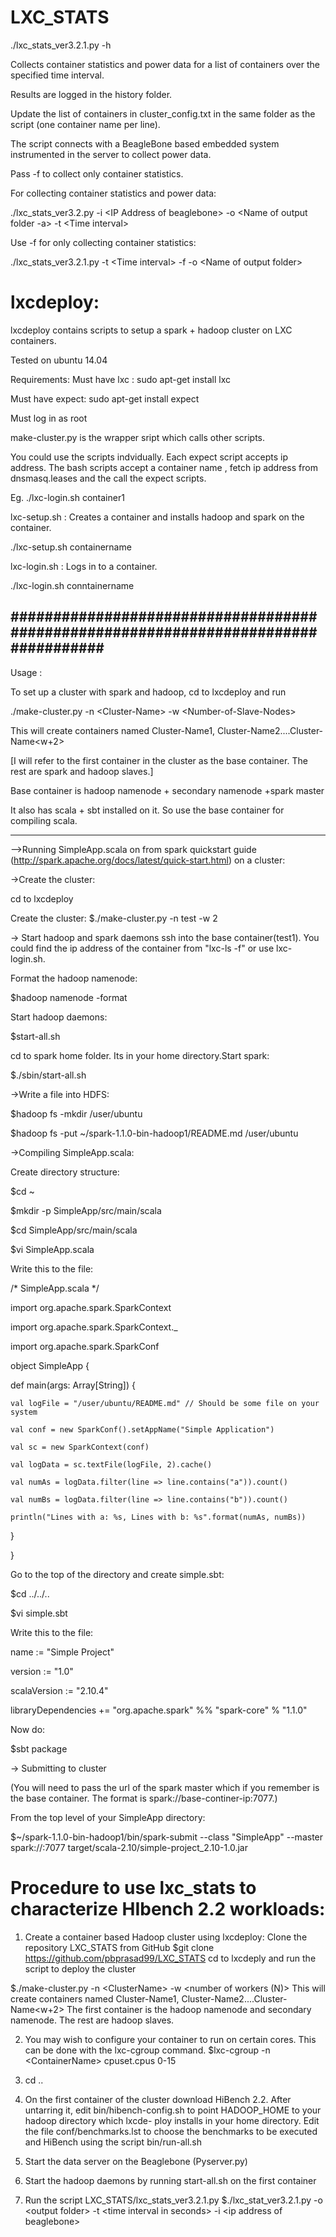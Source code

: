 LXC_STATS
=========
./lxc_stats_ver3.2.1.py -h

Collects container statistics and power data for a list of containers over the specified time interval.

Results are logged in the history folder. 

Update the list of containers in cluster_config.txt in the same folder as the script (one container name per line).

The script connects with a BeagleBone based embedded system instrumented in the server to collect power data. 

Pass -f to collect only container statistics.

 For collecting container statistics and power data:

./lxc_stats_ver3.2.py -i \<IP Address of beaglebone\> -o \<Name of output folder -a\> -t \<Time interval\>

 Use -f for only collecting container statistics:

./lxc_stats_ver3.2.1.py -t \<Time interval\> -f -o \<Name of output folder\>

lxcdeploy:
=========

lxcdeploy contains scripts to setup a spark + hadoop cluster on LXC containers.  

Tested on ubuntu 14.04
 
Requirements:
Must have lxc : sudo apt-get install lxc

Must have expect: sudo apt-get install expect

Must log in as root

make-cluster.py is the wrapper sript which calls other scripts.

You could use the scripts indvidually.
Each expect script accepts ip address.
The bash scripts accept a container name , fetch ip address from dnsmasq.leases and the call the expect scripts.

Eg. ./lxc-login.sh container1

lxc-setup.sh : Creates a container and installs hadoop and spark on the container. 

./lxc-setup.sh containername

lxc-login.sh : Logs in to a container.

./lxc-login.sh conntainername

################################################################################### 
-------------------------------------------------------------------------------
Usage :

To set up a cluster with spark and hadoop, cd to lxcdeploy and run


./make-cluster.py -n \<Cluster-Name\> -w \<Number-of-Slave-Nodes\>

This will create containers named Cluster-Name1, Cluster-Name2....Cluster-Name\<w+2\>

[I will refer to the first container in the cluster as the base container. The rest are spark and hadoop slaves.]

Base container is hadoop namenode + secondary namenode +spark master

It also has scala + sbt installed on it. So use the base container for compiling scala.


--------------------------------------------------------------------------------

-->Running SimpleApp.scala on from spark quickstart guide (http://spark.apache.org/docs/latest/quick-start.html) on a cluster:

->Create the cluster:

cd to lxcdeploy

Create the cluster: 
$./make-cluster.py -n test -w 2

-> Start hadoop and spark daemons 
ssh into the base container(test1). You could find the ip address of the container from "lxc-ls -f" or use lxc-login.sh.

Format the hadoop namenode:

$hadoop namenode -format

Start hadoop daemons:

$start-all.sh

cd to spark home folder. Its in your home directory.Start spark:

$./sbin/start-all.sh 
 
->Write a file into HDFS:

$hadoop fs -mkdir /user/ubuntu

$hadoop fs -put ~/spark-1.1.0-bin-hadoop1/README.md /user/ubuntu
 
->Compiling SimpleApp.scala:

Create directory structure:

$cd ~

$mkdir -p SimpleApp/src/main/scala

$cd SimpleApp/src/main/scala

$vi SimpleApp.scala

Write this to the file:

/* SimpleApp.scala */

import org.apache.spark.SparkContext

import org.apache.spark.SparkContext._

import org.apache.spark.SparkConf


object SimpleApp {

  def main(args: Array[String]) {

    val logFile = "/user/ubuntu/README.md" // Should be some file on your system

    val conf = new SparkConf().setAppName("Simple Application")

    val sc = new SparkContext(conf)

    val logData = sc.textFile(logFile, 2).cache()

    val numAs = logData.filter(line => line.contains("a")).count()

    val numBs = logData.filter(line => line.contains("b")).count()

    println("Lines with a: %s, Lines with b: %s".format(numAs, numBs))

  }

}




Go to the top of the directory and create simple.sbt:

$cd ../../..

$vi simple.sbt

Write this to the file:

name := "Simple Project"

version := "1.0"

scalaVersion := "2.10.4"

libraryDependencies += "org.apache.spark" %% "spark-core" % "1.1.0"


Now do:

$sbt package


-> Submitting to cluster

(You will need to pass the url of the spark master which if you remember is the base container. The format is spark://base-continer-ip:7077.)

From the top level of your SimpleApp directory:

$~/spark-1.1.0-bin-hadoop1/bin/spark-submit --class "SimpleApp" --master spark://<base-container-ip>:7077 target/scala-2.10/simple-project_2.10-1.0.jar




Procedure to use lxc_stats to characterize HIbench 2.2 workloads:
=================================================================

1. Create a container based Hadoop cluster using lxcdeploy:
Clone the repository LXC_STATS from GitHub
$git clone https://github.com/pbprasad99/LXC_STATS
cd to lxcdeply and run the script to deploy the cluster

$./make-cluster.py -n \<ClusterName\> -w \<number of workers (N)\>
This will create containers named Cluster-Name1, Cluster-Name2....Cluster-Name\<w+2\>
The first container is the hadoop namenode and secondary namenode. The rest are
hadoop slaves.

2. You may wish to configure your container to run on certain cores. This can be done with
the lxc-cgroup command.
$lxc-cgroup -n \<ContainerName\> cpuset.cpus 0-15

3. cd ..

4. On the first container of the cluster download HiBench 2.2. After untarring it, edit
bin/hibench-config.sh to point HADOOP_HOME to your hadoop directory which lxcde-
ploy installs in your home directory. Edit the file conf/benchmarks.lst to choose the
benchmarks to be executed and HiBench using the script bin/run-all.sh

5. Start the data server on the Beaglebone (Pyserver.py)

6. Start the hadoop daemons by running start-all.sh on the first container

7. Run the script LXC_STATS/lxc_stats_ver3.2.1.py
$./lxc_stat_ver3.2.1.py -o \<output folder\> -t \<time interval in seconds\> -i \<ip address of beaglebone\>

